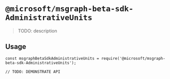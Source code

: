 # `@microsoft/msgraph-beta-sdk-AdministrativeUnits`

> TODO: description

## Usage

```
const msgraphBetaSdkAdministrativeUnits = require('@microsoft/msgraph-beta-sdk-AdministrativeUnits');

// TODO: DEMONSTRATE API
```
